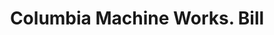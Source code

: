 ---
doi: 10.7916/D8795GPZ
date_other: '1900'
date_other_textual: 1900-1909
form: printed ephemera
genre:
- Invoices
name:
- Columbia Machine Works
object_in_context_url: https://biggert.cul.columbia.edu/items/view/ave_biggert_00849
subject_hierarchical_geographic:
- New York, New York, United States
subject_name:
- Columbia Machine Works
title: Columbia Machine Works. Bill
sort_title: Columbia Machine Works. Bill
call_number: ave_biggert_00849
coordinates:
- 40.69277777777778,-73.99027777777778
pid: ave_biggert_00849
identifiers: ave_biggert_00849
permalink: /biggert/ave_biggert_00849/
layout: iiif-image-page
---